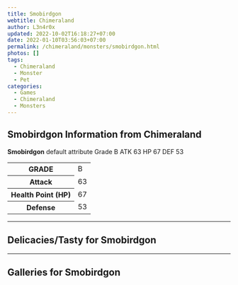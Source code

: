 ```yaml
---
title: Smobirdgon
webtitle: Chimeraland
author: L3n4r0x
updated: 2022-10-02T16:18:27+07:00
date: 2022-01-10T03:56:03+07:00
permalink: /chimeraland/monsters/smobirdgon.html
photos: []
tags:
  - Chimeraland
  - Monster
  - Pet
categories:
  - Games
  - Chimeraland
  - Monsters
---
```


<section id="bootstrap-wrapper"><link rel="stylesheet" href="https://cdn.statically.io/gh/dimaslanjaka/Web-Manajemen/40ac3225/css/bootstrap-4.5-wrapper.css"/><h1>Smobirdgon Information from Chimeraland</h1><p><b>Smobirdgon</b> default attribute Grade B ATK 63 HP 67 DEF 53<table><tr><th>GRADE</th><td>B</td></tr><tr><th>Attack</th><td>63</td></tr><tr><th>Health Point (HP)</th><td>67</td></tr><tr><th>Defense</th><td>53</td></tr></table></p><hr/><h2>Delicacies/Tasty for Smobirdgon</h2><hr/><div id="gallery"><h2>Galleries for Smobirdgon</h2><div class="row"></div></div></section>